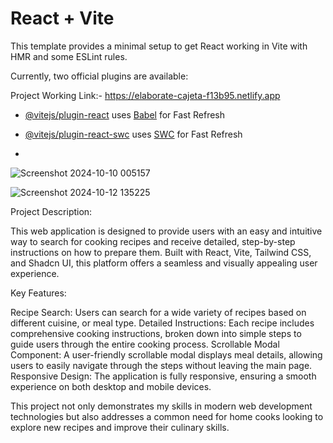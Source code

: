 # React + Vite

This template provides a minimal setup to get React working in Vite with HMR and some ESLint rules.

Currently, two official plugins are available:

Project Working Link:- https://elaborate-cajeta-f13b95.netlify.app

- [@vitejs/plugin-react](https://github.com/vitejs/vite-plugin-react/blob/main/packages/plugin-react/README.md) uses [Babel](https://babeljs.io/) for Fast Refresh
- [@vitejs/plugin-react-swc](https://github.com/vitejs/vite-plugin-react-swc) uses [SWC](https://swc.rs/) for Fast Refresh

- 
![Screenshot 2024-10-10 005157](https://github.com/user-attachments/assets/441e1893-98db-4956-b8c0-53ba1d4fa657)

![Screenshot 2024-10-12 135225](https://github.com/user-attachments/assets/c0d65701-aeee-41fd-9638-e0df8cd9f6c8)


Project Description:

This web application is designed to provide users with an easy and intuitive way to search for cooking recipes and receive detailed, step-by-step instructions on how to prepare them. Built with React, Vite, Tailwind CSS, and Shadcn UI, this platform offers a seamless and visually appealing user experience.

Key Features:

Recipe Search: Users can search for a wide variety of recipes based on different cuisine, or meal type.
Detailed Instructions: Each recipe includes comprehensive cooking instructions, broken down into simple steps to guide users through the entire cooking process.
Scrollable Modal Component: A user-friendly scrollable modal displays meal details, allowing users to easily navigate through the steps without leaving the main page.
Responsive Design: The application is fully responsive, ensuring a smooth experience on both desktop and mobile devices.


This project not only demonstrates my skills in modern web development technologies but also addresses a common need for home cooks looking to explore new recipes and improve their culinary skills.


